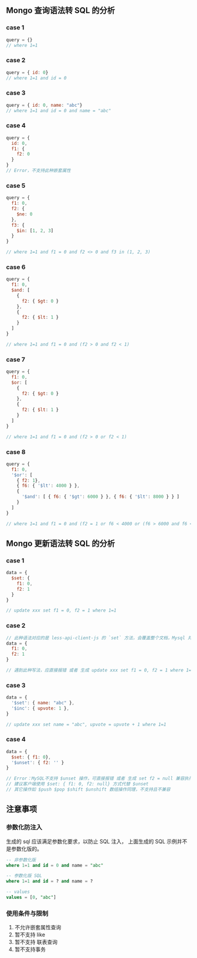 
## Mongo 查询语法转 SQL 的分析

### case 1
```js
query = {}
// where 1=1
```

### case 2

```js
query = { id: 0}
// where 1=1 and id = 0
```

### case 3

```js
query = { id: 0, name: "abc"}
// where 1=1 and id = 0 and name = "abc"
```

### case 4

```js
query = {
  id: 0,
  f1: {
    f2: 0
  }
}
// Error，不支持此种嵌套属性
```

### case 5

```js
query = {
  f1: 0, 
  f2: {
    $ne: 0
  },
  f3: {
    $in: [1, 2, 3]
  }
}

// where 1=1 and f1 = 0 and f2 <> 0 and f3 in (1, 2, 3)
```

### case 6

```js
query = {
  f1: 0,
  $and: [
    {
      f2: { $gt: 0 }
    },
    {
      f2: { $lt: 1 }
    }
  ]
}

// where 1=1 and f1 = 0 and (f2 > 0 and f2 < 1)
```

### case 7

```js
query = {
  f1: 0,
  $or: [
    {
      f2: { $gt: 0 }
    },
    {
      f2: { $lt: 1 }
    }
  ]
}

// where 1=1 and f1 = 0 and (f2 > 0 or f2 < 1)
```

### case 8

```js
query = {
  f1: 0,
  '$or': [
    { f2: 1},
    { f6: { '$lt': 4000 } },
    {
      '$and': [ { f6: { '$gt': 6000 } }, { f6: { '$lt': 8000 } } ]
    }
  ]
}

// where 1=1 and f1 = 0 and (f2 = 1 or f6 < 4000 or (f6 > 6000 and f6 < 8000))
```

## Mongo 更新语法转 SQL 的分析

### case 1

```js
data = {
  $set: {
    f1: 0,
    f2: 1
  }
}

// update xxx set f1 = 0, f2 = 1 where 1=1
```

### case 2

```js
// 此种语法对应的是 less-api-client-js 的 `set` 方法，会覆盖整个文档，Mysql 并不支持此种写法
data = {
  f1: 0,
  f2: 1
}

// 遇到此种写法，应直接报错 或者 生成 update xxx set f1 = 0, f2 = 1 where 1=1 兼容执行
```

### case 3

```js
data = {
  '$set': { name: "abc" },
  '$inc': { upvote: 1 },
}

// update xxx set name = "abc", upvote = upvote + 1 where 1=1
```

### case 4

```js
data = {
  $set: { f1: 0}, 
  '$unset': { f2: '' }
}

// Error：MySQL不支持 $unset 操作，可直接报错 或者 生成 set f2 = null 兼容执行
// 建议客户端使用 $set: { f1: 0, f2: null} 方式代替 $unset
// 其它操作如 $push $pop $shift $unshift 数组操作同理，不支持且不兼容
```

## 注意事项

### 参数化防注入

生成的 sql 应该满足参数化要求，以防止 SQL 注入， 上面生成的 SQL 示例并不是参数化版的。

```sql
-- 非参数化版
where 1=1 and id = 0 and name = "abc"

-- 参数化版 SQL
where 1=1 and id = ? and name = ?

-- values
values = [0, "abc"]
```

### 使用条件与限制
  1. 不允许嵌套属性查询
  2. 暂不支持 like
  3. 暂不支持 联表查询
  4. 暂不支持事务